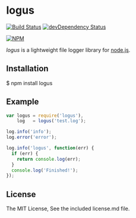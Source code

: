 logus
=====

[![Build Status](https://travis-ci.org/mmorozov/logus.png?branch=master)](https://travis-ci.org/mmorozov/logus)
[![devDependency Status](https://david-dm.org/mmorozov/logus/dev-status.png)](https://david-dm.org/mmorozov/logus#info=devDependencies)

[![NPM](https://nodei.co/npm/logus.png?stars=true)](https://nodei.co/npm/logus/)

_logus_ is a lightweight file logger library for [node.js](http://nodejs.org).

## Installation

$ npm install logus

## Example
```javascript
var logus = require('logus'),
    log   = logus('test.log');

log.info('info');
log.error('error');

log.info('logus', function(err) {
  if (err) {
    return console.log(err);
  }
  console.log('Finished!');
});

```

## License

The MIT License, See the included license.md file.